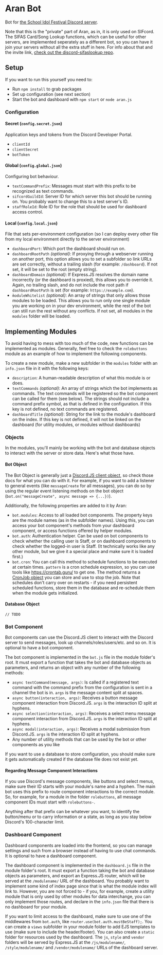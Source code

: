# Aran Bot

Bot for [the School Idol Festival Discord server](https://discord.gg/sif).

Note that this is the "private" part of Aran, as in, it is only used on SIFcord.  
The SIFAS Card/Song Lookup functions, which can be useful for other servers, are implemented
seperately as a different bot, so you can have it join your servers without all the extra stuff
in here. For info about that and the invite link, [check out the discord-sifaslookup repo](https://github.com/Suyooo/discord-sifaslookup/).

## Setup

If you want to run this yourself you need to:

* Run `npm install` to grab packages
* Set up configuration (see next section)
* Start the bot and dashboard with `npm start` or `node aran.js`

### Configuration

#### Secret (`config.secret.json`)

Application keys and tokens from the Discord Developer Portal.

* `clientId`
* `clientSecret`
* `botToken`

#### Global (`config.global.json`)

Configuring bot behaviour.

* `textCommandPrefix`: Messages must start with this prefix to be recognized as text commands.
* `sifcordGuildId`: Server ID for which server this bot should be running on. You probably want
  to change this to a test server's ID.
* `staffRoleId`: Role ID for the role that should be used for dashboard access control.

#### Local (`config.local.json`)

File that sets per-environment configuration (so I can deploy every other file from my local
environment directly to the server environment)

* `dashboardPort`: Which port the dashboard should run on.
* `dashboardRootPath` *(optional)*: If proxying through a webserver running on another port,
  this option allows you to set a subfolder so link URLs are set correctly, without a trailing
  slash (for example: `/dashboard`). If not set, it will be set to the root (empty string).
* `dashboardDomain` *(optional)*: If Express.JS resolves the domain name incorrectly (or the
  dashboard is proxied), this allows you to override it. Again, no trailing slash, and do not 
  include the root path if `dashboardRootPath` is set (for example: `https://example.com`).
* `m̀oduleWhitelist` *(optional)*: An array of strings that only allows those modules to be
  loaded. This allows you to run only one single module you are working on in your dev
  environment, while the rest of the bot can still run the rest without any conflicts. If not
  set, all modules in the `modules` folder will be loaded.

## Implementing Modules

To avoid having to mess with too much of the code, new functions can be implemented as modules.
Generally, feel free to check the `rolebuttons` module as an example of how to implement the
following components.

To create a new module, make a new subfolder in the `modules` folder with an `info.json` file in
it with the following keys:

* `description`: A human-readable description of what this module is or does.
* `textCommands` *(optional)*: An array of strings which the bot implements as commands. The text
  commands will be registered so the bot component can be called for them (see below). The strings
  should not include a command prefix symbol, as that is defined in the configuration. If this key
  is not defined, no text commands are registered.
* `dashboardTitle` *(optional)*: String for the link to the module's dashboard on the index. If
  this key is not defined, it will not be linked on the dashboard (for utility modules, or
  modules without dashboards)

### Objects

In the modules, you'll mainly be working with the bot and database objects to interact with the
server or store data. Here's what those have.

#### Bot Object

The Bot Object is generally just a [Discord.JS client object](https://discord.js.org/#/docs/discord.js/14.0.3/class/Client),
so check those docs for what you can do with it. For example, if you want to add a listener to
general events (like `messageCreate` for all messages), you can do so by using the regular event
listening methods on the bot object (`bot.on("messageCreate", async message => {...})`).

Additionally, the following properties are added to it by Aran:

* `bot.modules`: Access to all loaded bot components. The property keys are the module names (as
  in the subfolder names). Using this, you can access your bot component's methods from your
  dashboard component, or access functions offered by helper modules.
* `bot.auth`: Authentication helper. Can be used on bot components to check whether the calling
  user is Staff, or on dashboard components to check whether the logged-in user is Staff. (It
  technically works like any other module, but we give it a special place and make sure it is
  loaded first.)
* `bot.cron`: You can call this method to schedule functions to be executed at certain times.
  `pattern` is a cron schedule expression, so you can use tools like https://crontab.guru/ to get
  one. The method returns a [CronJob object](https://www.npmjs.com/package/cron) you can store and
  use to stop the job. Note that schedules don't carry over on restarts - if you need persistent
  scheduled functions, store them in the database and re-schedule them when the module gets
  initialized.

#### Database Object

`// TODO`

### Bot Component

Bot components can use the Discord.JS client to interact with the Discord server to send
messages, look up channels/roles/users/etc. and so on. It is optional to have a bot component.

The bot component is implemented in the `bot.js` file in the module folder's root. It must export
a function that takes the bot and database objects as parameters, and returns an object with any
number of the following methods:

* `async textCommand(message, args)`: Is called if a registered text command with the command
  prefix from the configuration is sent in a channel the bot is in. `args` is the message
  content split at spaces.
* `async button(interaction, args)`: Receives a button message component interaction from
  Discord.JS. `args` is the interaction ID split at hyphens.
* `async selection(interaction, args)`: Receives a select menu message component interaction
  from Discord.JS. `args` is the interaction ID split at hyphens.
* `async modal(interaction, args)`: Receives a modal submission from Discord.JS. `args` is the
  interaction ID split at hyphens.
* Any number of utility methods that can be used by the bot or other components as you like

If you want to use a database to store configuration, you should make sure it gets automatically
created if the database file does not exist yet.

#### Regarding Message Component Interactions

If you use Discord's message components, like buttons and select menus, make sure their ID
starts with your module's name and a hyphen. The main bot uses this prefix to route component
interactions to the correct module. So, for example, for a module in the folder `rolebuttons`,
all message component IDs must start with `rolebuttons-`.

Anything after that prefix can be whatever you want, to identify the button/menu or to carry
information or a state, as long as you stay below Discord's 100-character limit.

### Dashboard Component

Dashboard components are loaded into the frontend, so you can manage settings and such from a
browser instead of having to use chat commands. It is optional to have a dashboard component.

The dashboard component is implemented in the `dashboard.js` file in the module folder's root.
It must export a function taking the bot and database objects as parameters, and export an
Express.JS router, which will be served at the `/modulename/` URL of the dashboard. You
probably want to implement some kind of index page since that is what the module index will
link to. However, you are not forced to - if you, for example, create a utility module that is
only used by other modules for data interchange, you can only implement those routes, and
declare in the `info.json` file that there is no dashboard for your module.

If you want to limit access to the dashboard, make sure to use one of the middlewares from
`bot.auth`, like `router.use(bot.auth.mustBeStaff);`. You can create a `views` subfolder in your
module folder to add EJS templates to use (make sure to include the header/footer). You can also
create a `static` folder for resources used by the dashboard. The `js`, `style` and `vendor`
folders will be served by Express.JS at the `/js/modulename/`, `/style/modulename/` and
`/vendor/modulename/` URLs of the dashboard server.
